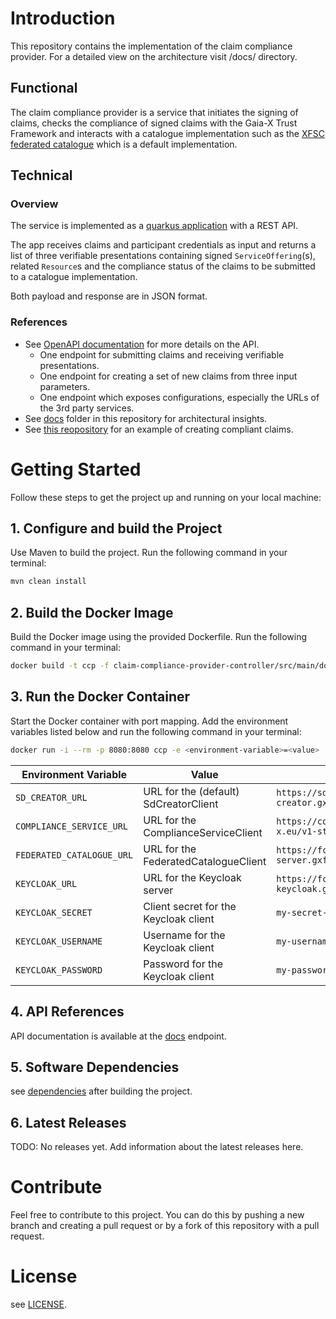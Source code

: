 # Introduction 
This repository contains the implementation of the claim compliance provider. For a detailed view on the architecture visit /docs/ directory. 

## Functional
The claim compliance provider is a service that initiates the signing of claims, checks the compliance of signed claims with the Gaia-X Trust Framework and interacts with a catalogue implementation such as the [XFSC federated catalogue](https://gitlab.eclipse.org/eclipse/xfsc/cat) which is a default implementation.

## Technical
### Overview
The service is implemented as a [quarkus application](https://quarkus.io/) with a REST API. 

The app receives claims and participant credentials as input and returns a list of three verifiable presentations containing signed `ServiceOffering`(s), related `Resource`s and the compliance status of the claims to be submitted to a catalogue implementation.

Both payload and response are in JSON format. 

### References
* See [OpenAPI documentation](https://claim-compliance-provider.gxfs.gx4fm.org/docs/) for more details on the API.
  * One endpoint for submitting claims and receiving verifiable presentations.
  * One endpoint for creating a set of new claims from three input parameters.
  * One endpoint which exposes configurations, especially the URLs of the 3rd party services.
* See [docs](docs) folder in this repository for architectural insights. 
* See [this reopository](https://github.com/GAIA-X4PLC-AAD/gaia-x-compliant-claims-example) for an example of creating compliant claims.

# Getting Started
Follow these steps to get the project up and running on your local machine:

## 1. Configure and build the Project

Use Maven to build the project. Run the following command in your terminal:

```bash
mvn clean install
```

## 2. Build the Docker Image
Build the Docker image using the provided Dockerfile. Run the following command in your terminal:
```bash
docker build -t ccp -f claim-compliance-provider-controller/src/main/docker/Dockerfile.jvm ./claim-compliance-provider-controller
```

## 3. Run the Docker Container
Start the Docker container with port mapping. Add the environment variables listed below and run the following command in your terminal:
```bash
docker run -i --rm -p 8080:8080 ccp -e <environment-variable>=<value>
```
| Environment Variable | Value                                 | Example                                       |
| -------------------- |---------------------------------------|-----------------------------------------------|
| `SD_CREATOR_URL`     | URL for the (default) SdCreatorClient | `https://sd-creator.gxfs.gx4fm.org`           |
| `COMPLIANCE_SERVICE_URL` | URL for the ComplianceServiceClient   | `https://compliance.lab.gaia-x.eu/v1-staging` |
| `FEDERATED_CATALOGUE_URL` | URL for the FederatedCatalogueClient  | `https://fc-server.gxfs.gx4fm.org`            |
| `KEYCLOAK_URL` | URL for the Keycloak server           | `https://fc-keycloak.gxfs.gx4fm.org`                  |
| `KEYCLOAK_SECRET` | Client secret for the Keycloak client | `my-secret-key`                               |
| `KEYCLOAK_USERNAME` | Username for the Keycloak client      | `my-username`                                 |
| `KEYCLOAK_PASSWORD` | Password for the Keycloak client      | `my-password`                                 |


## 4. API References
API documentation is available at the [docs](https://claim-compliance-provider.gxfs.gx4fm.org/docs/) endpoint.

## 5. Software Dependencies
see [dependencies](claim-compliance-provider-controller/target/quarkus-app/quarkus-app-dependencies.txt) after building the project.

## 6. Latest Releases
TODO: No releases yet. Add information about the latest releases here.

# Contribute
Feel free to contribute to this project.
You can do this by pushing a new branch and creating a pull request or by a fork of this repository with a pull request.

# License
see [LICENSE](LICENSE).

